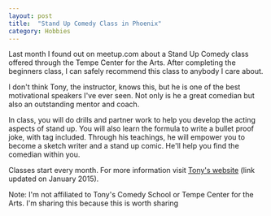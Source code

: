 ```yaml
---
layout: post
title:  "Stand Up Comedy Class in Phoenix"
category: Hobbies
---
```


Last month I found out on meetup.com about a Stand Up Comedy class offered through the Tempe Center for the Arts. After completing the beginners class, I can safely recommend this class to anybody I care about. 

I don't think Tony, the instructor, knows this, but he is one of the best motivational speakers I've ever seen. Not only is he a great comedian but also an outstanding mentor and coach.

In class, you will do drills and partner work to help you develop the acting aspects of stand up. You will also learn the formula to write a bullet proof joke, with tag included. Through his teachings, he will empower you to become a sketch writer and a stand up comic. He'll help you find the comedian within you.

Classes start every month. For more information visit [Tony's website](http://www.comedyschools.com/stand-up-classes/) (link updated on January 2015).

Note: I'm not affiliated to Tony's Comedy School or Tempe Center for the Arts. I'm sharing this because this is worth sharing